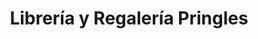 ---
title: "Librería y Regalería Pringles"
url: /los-molles/libreria-y-regaleria-pringles/
shop: material de oficina
---